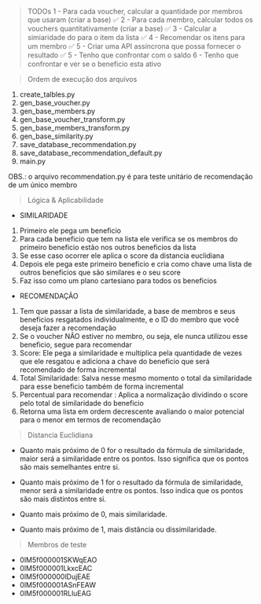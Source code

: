 > TODOs
1 - Para cada voucher, calcular a quantidade por membros que usaram (criar a base) ✅
2 - Para cada membro, calcular todos os vouchers quantitativamente (criar a base) ✅
3 - Calcular a simiaridade do para o item da lista ✅
4 - Recomendar os itens para um membro  ✅
5 - Criar uma API assíncrona que possa fornecer o resultado  ✅
5 - Tenho que confrontar com o saldo
6 - Tenho que confrontar e ver se o beneficio esta ativo

> Ordem de execução dos arquivos

1. create_talbles.py
2. gen_base_voucher.py
3. gen_base_members.py
4. gen_base_voucher_transform.py
5. gen_base_members_transform.py
6. gen_base_similarity.py
7. save_database_recommendation.py
8. save_database_recommendation_default.py
9. main.py

OBS.: o arquivo recommendation.py é para teste unitário de recomendação de um único membro

> Lógica & Aplicabilidade

- SIMILARIDADE
1. Primeiro ele pega um beneficio
2. Para cada beneficio que tem na lista ele verifica se os membros do primeiro beneficio estão nos outros beneficios da lista
3. Se esse caso ocorrer ele aplica o score da distancia euclidiana
4. Depois ele pega este primeiro beneficio e cria como chave uma lista de outros beneficios que são similares e o seu score
5. Faz isso como um plano cartesiano para todos os beneficios

- RECOMENDAÇÃO 
1. Tem que passar a lista de similaridade, a base de membros e seus beneficios resgatados individualmente, e o ID do membro que você deseja fazer a recomendação
2. Se o voucher NÃO estiver no membro, ou seja, ele nunca utilizou esse beneficio, segue para recomendar
3. Score: Ele pega a similaridade e multiplica pela quantidade de vezes que ele resgatou e adiciona a chave do beneficio que será recomendado de forma incremental
4. Total Similaridade: Salva nesse mesmo momento o total da similaridade para esse beneficio também de forma incremental
5. Percentual para recomendar : Aplica a normalização dividindo o score pelo total de similaridade do beneficio
6. Retorna uma lista em ordem decrescente avaliando o maior potencial para o menor em termos de recomendação

> Distancia Euclidiana

- Quanto mais próximo de 0 for o resultado da fórmula de similaridade, maior será a similaridade entre os pontos. Isso significa que os pontos são mais semelhantes entre si.
- Quanto mais próximo de 1 for o resultado da fórmula de similaridade, menor será a similaridade entre os pontos. Isso indica que os pontos são mais distintos entre si.

- Quanto mais próximo de 0, mais similaridade.
- Quanto mais próximo de 1, mais distância ou dissimilaridade.

> Membros de teste
- 0lM5f000001SKWqEAO
- 0lM5f000001LkxcEAC
- 0lM5f000000lDujEAE
- 0lM5f000001ASnFEAW
- 0lM5f000001RLluEAG